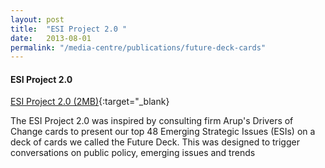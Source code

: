 ```yaml
---
layout: post
title:  "ESI Project 2.0 "
date:   2013-08-01
permalink: "/media-centre/publications/future-deck-cards"
---
```



#### **ESI Project 2.0**

[ESI Project 2.0 (2MB)](/files/media-centre/publications/future-deck-cards.pdf){:target="_blank}

The ESI Project 2.0 was inspired by consulting firm Arup's Drivers of Change cards to present our top 48 Emerging Strategic Issues (ESIs) on a deck of cards we called the Future Deck. This was designed to trigger conversations on public policy, emerging issues and trends
